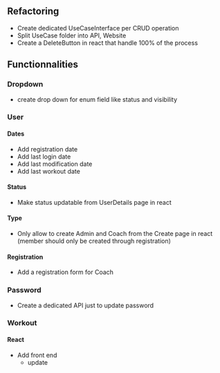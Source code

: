 ## Refactoring
* Create dedicated UseCaseInterface per CRUD operation
* Split UseCase folder into API, Website
* Create a DeleteButton in react that handle 100% of the process

## Functionnalities
### Dropdown
* create drop down for enum field like status and visibility

### User
#### Dates
* Add registration date
* Add last login date
* Add last modification date
* Add last workout date
#### Status
* Make status updatable from UserDetails page in react
#### Type
* Only allow to create Admin and Coach from the Create page in react (member should only be created through registration)
#### Registration
* Add a registration form for Coach
### Password
* Create a dedicated API just to update password

### Workout
#### React
* Add front end
  * update
